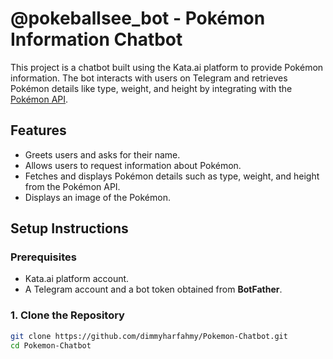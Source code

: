 # @pokeballsee_bot - Pokémon Information Chatbot

This project is a chatbot built using the Kata.ai platform to provide Pokémon information. The bot interacts with users on Telegram and retrieves Pokémon details like type, weight, and height by integrating with the [Pokémon API](https://pokeapi.co/).

## Features

- Greets users and asks for their name.
- Allows users to request information about Pokémon.
- Fetches and displays Pokémon details such as type, weight, and height from the Pokémon API.
- Displays an image of the Pokémon.

## Setup Instructions

### Prerequisites
- Kata.ai platform account.
- A Telegram account and a bot token obtained from **BotFather**.

### 1. Clone the Repository

```bash
git clone https://github.com/dimmyharfahmy/Pokemon-Chatbot.git
cd Pokemon-Chatbot
